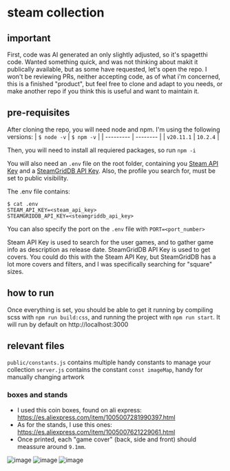 # steam collection

## important
First, code was AI generated an only slightly adjusted, so it's spagetthi code. Wanted something quick, and was not thinking about makit it publically available, but as some have requested, let's open the repo. I won't be reviewing PRs, neither accepting code, as of what i'm concerned, this is a finished "product", but feel free to clone and adapt to you needs, or make another repo if you think this is useful and want to maintain it.

## pre-requisites

After cloning the repo, you will need node and npm. I'm using the following versions:
| `$ node -v` | `$ npm -v` |
| --------- | -------- |
| `v20.11.1` | `10.2.4` |

Then, you will need to install all requiered packages, so run `npm -i`

You will also need an `.env` file on the root folder, containing you [Steam API Key](https://steamcommunity.com/dev) and a [SteamGridDB API Key](https://www.steamgriddb.com/). Also, the profile you search for, must be set to public visibility.

The .env file contains:
```
$ cat .env
STEAM_API_KEY=<steam_api_key>
STEAMGRIDDB_API_KEY=<steamgriddb_api_key>
```

You can also specify the port on the `.env` file with `PORT=<port_number>`

Steam API Key is used to search for the user games, and to gather game info as description as release date.
SteamGridDB API Key is used to get covers. You could do this with the Steam API Key, but SteamGridDB has a lot more covers and filters, and I was specifically searching for "square" sizes.

## how to run

Once everything is set, you should be able to get it running by compiling scss with `npm run build:css`, and running the project with `npm run start`.
It will run by default on http://localhost:3000

## relevant files
`public/constants.js` contains multiple handy constants to manage your collection
`server.js` contains the constant `const imageMap`, handy for manually changing artwork

### boxes and stands

- I used this coin boxes, found on ali express: https://es.aliexpress.com/item/1005007281990397.html
- As for the stands, I use this ones: https://es.aliexpress.com/item/1005007621229061.html
- Once printed, each "game cover" (back, side and front) should meassure around `9.1mm`.

![image](https://github.com/user-attachments/assets/f0868db9-1e51-4e00-9fda-03a58ac132da)
![image](https://github.com/user-attachments/assets/eb976901-eaed-4f50-b25f-54dc094b6701)
![image](https://github.com/user-attachments/assets/c4dfca6c-7507-4714-8695-53558fc8512f)
